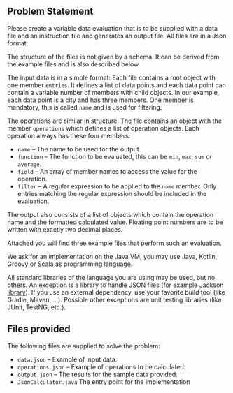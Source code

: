 ## Problem Statement

Please create a variable data evaluation that is to be supplied with a data file
and an instruction file and generates an output file. All files are in a Json
format.

The structure of the files is not given by a schema. It can be derived from the
example files and is also described below.

The input data is in a simple format: Each file contains a root object with one
member `entries`. It defines a list of data points and each data point can
contain a variable number of members with child objects. In our example, each
data point is a city and has three members. One member is mandatory, this is
called `name` and is used for filtering.

The operations are similar in structure. The file contains an object with the
member `operations` which defines a list of operation objects. Each operation always
has these four members:

- `name` – The name to be used for the output.
- `function` – The function to be evaluated, this can be `min`, `max`, `sum` or `average`.
- `field` – An array of member names to access the value for the operation.
- `filter` – A regular expression to be applied to the `name` member. Only
  entries matching the regular expression should be included in the evaluation.

The output also consists of a list of objects which contain the operation name
and the formatted calculated value. Floating point numbers are to be written
with exactly two decimal places.

Attached you will find three example files that perform such an evaluation.

We ask for an implementation on the Java VM; you may use Java, Kotlin, Groovy or
Scala as programming language.

All standard libraries of the language you are using may be used, but no others.
An exception is a library to handle JSON files (for example [Jackson
library](https://github.com/FasterXML/jackson-databind)). If you use an external
dependency, use your favorite build tool (like Gradle, Maven, ...). Possible
other exceptions are unit testing libraries (like JUnit, TestNG, etc.).


## Files provided

The following files are supplied to solve the problem:

- `data.json` – Example of input data.
- `operations.json` – Example of operations to be calculated.
- `output.json` – The results for the sample data provided.
- `JsonCalculator.java` The entry point for the implementation


